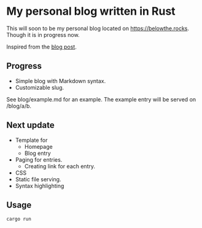 # My personal blog written in Rust

This will soon to be my personal blog located on https://belowthe.rocks. Though it is in progress now.

Inspired from the [blog post](https://fasterthanli.me/articles/a-new-website-for-2020).

## Progress
* Simple blog with Markdown syntax.
* Customizable slug.

See blog/example.md for an example. The example entry will be served on /blog/a/b.

## Next update
* Template for
  * Homepage
  * Blog entry
* Paging for entries.
  * Creating link for each entry.
* CSS
* Static file serving.
* Syntax highlighting

## Usage

`cargo run`
